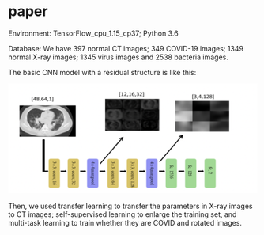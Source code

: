 # paper

 Environment: TensorFlow_cpu_1.15_cp37; Python 3.6

Database: We have 397 normal CT images; 349 COVID-19 images; 1349 normal X-ray images; 1345 virus images and 2538 bacteria images.

The basic CNN model with a residual structure is like this:

![](cnn.png "CNN model")

Then, we used transfer learning to transfer the parameters in X-ray images to CT images; self-supervised learning to enlarge the training set, and multi-task learning to train whether they are COVID and rotated images.
